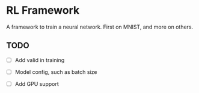 # RL Framework

A framework to train a neural network. First on MNIST, and more on others. 


## TODO

- [ ] Add valid in training
- [ ] Model config, such as batch size
- [ ] Add GPU support

